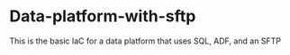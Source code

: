 # Data-platform-with-sftp
This is the basic IaC for a data platform that uses SQL, ADF, and an SFTP 
